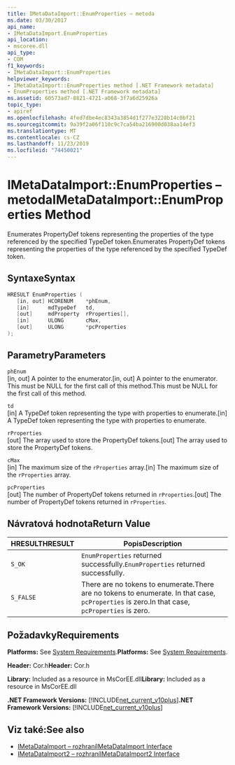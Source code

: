 ```yaml
---
title: IMetaDataImport::EnumProperties – metoda
ms.date: 03/30/2017
api_name:
- IMetaDataImport.EnumProperties
api_location:
- mscoree.dll
api_type:
- COM
f1_keywords:
- IMetaDataImport::EnumProperties
helpviewer_keywords:
- IMetaDataImport::EnumProperties method [.NET Framework metadata]
- EnumProperties method [.NET Framework metadata]
ms.assetid: 60573ad7-8821-4721-a068-3f7a6d25926a
topic_type:
- apiref
ms.openlocfilehash: 4fed7dbe4ec8343a3854d1f277e3228b14c0bf21
ms.sourcegitcommit: 9a39f2a06f110c9c7ca54ba216900d038aa14ef3
ms.translationtype: MT
ms.contentlocale: cs-CZ
ms.lasthandoff: 11/23/2019
ms.locfileid: "74450021"
---
```

# <a name="imetadataimportenumproperties-method"></a><span data-ttu-id="e0c89-102">IMetaDataImport::EnumProperties – metoda</span><span class="sxs-lookup"><span data-stu-id="e0c89-102">IMetaDataImport::EnumProperties Method</span></span>
<span data-ttu-id="e0c89-103">Enumerates PropertyDef tokens representing the properties of the type referenced by the specified TypeDef token.</span><span class="sxs-lookup"><span data-stu-id="e0c89-103">Enumerates PropertyDef tokens representing the properties of the type referenced by the specified TypeDef token.</span></span>  
  
## <a name="syntax"></a><span data-ttu-id="e0c89-104">Syntaxe</span><span class="sxs-lookup"><span data-stu-id="e0c89-104">Syntax</span></span>  
  
```cpp  
HRESULT EnumProperties (  
   [in, out] HCORENUM    *phEnum,  
   [in]      mdTypeDef   td,  
   [out]     mdProperty  rProperties[],  
   [in]      ULONG       cMax,  
   [out]     ULONG       *pcProperties  
);  
```  
  
## <a name="parameters"></a><span data-ttu-id="e0c89-105">Parametry</span><span class="sxs-lookup"><span data-stu-id="e0c89-105">Parameters</span></span>  
 `phEnum`  
 <span data-ttu-id="e0c89-106">[in, out] A pointer to the enumerator.</span><span class="sxs-lookup"><span data-stu-id="e0c89-106">[in, out] A pointer to the enumerator.</span></span> <span data-ttu-id="e0c89-107">This must be NULL for the first call of this method.</span><span class="sxs-lookup"><span data-stu-id="e0c89-107">This must be NULL for the first call of this method.</span></span>  
  
 `td`  
 <span data-ttu-id="e0c89-108">[in] A TypeDef token representing the type with properties to enumerate.</span><span class="sxs-lookup"><span data-stu-id="e0c89-108">[in] A TypeDef token representing the type with properties to enumerate.</span></span>  
  
 `rProperties`  
 <span data-ttu-id="e0c89-109">[out] The array used to store the PropertyDef tokens.</span><span class="sxs-lookup"><span data-stu-id="e0c89-109">[out] The array used to store the PropertyDef tokens.</span></span>  
  
 `cMax`  
 <span data-ttu-id="e0c89-110">[in] The maximum size of the `rProperties` array.</span><span class="sxs-lookup"><span data-stu-id="e0c89-110">[in] The maximum size of the `rProperties` array.</span></span>  
  
 `pcProperties`  
 <span data-ttu-id="e0c89-111">[out] The number of PropertyDef tokens returned in `rProperties`.</span><span class="sxs-lookup"><span data-stu-id="e0c89-111">[out] The number of PropertyDef tokens returned in `rProperties`.</span></span>  
  
## <a name="return-value"></a><span data-ttu-id="e0c89-112">Návratová hodnota</span><span class="sxs-lookup"><span data-stu-id="e0c89-112">Return Value</span></span>  
  
|<span data-ttu-id="e0c89-113">HRESULT</span><span class="sxs-lookup"><span data-stu-id="e0c89-113">HRESULT</span></span>|<span data-ttu-id="e0c89-114">Popis</span><span class="sxs-lookup"><span data-stu-id="e0c89-114">Description</span></span>|  
|-------------|-----------------|  
|`S_OK`|<span data-ttu-id="e0c89-115">`EnumProperties` returned successfully.</span><span class="sxs-lookup"><span data-stu-id="e0c89-115">`EnumProperties` returned successfully.</span></span>|  
|`S_FALSE`|<span data-ttu-id="e0c89-116">There are no tokens to enumerate.</span><span class="sxs-lookup"><span data-stu-id="e0c89-116">There are no tokens to enumerate.</span></span> <span data-ttu-id="e0c89-117">In that case, `pcProperties` is zero.</span><span class="sxs-lookup"><span data-stu-id="e0c89-117">In that case, `pcProperties` is zero.</span></span>|  
  
## <a name="requirements"></a><span data-ttu-id="e0c89-118">Požadavky</span><span class="sxs-lookup"><span data-stu-id="e0c89-118">Requirements</span></span>  
 <span data-ttu-id="e0c89-119">**Platforms:** See [System Requirements](../../../../docs/framework/get-started/system-requirements.md).</span><span class="sxs-lookup"><span data-stu-id="e0c89-119">**Platforms:** See [System Requirements](../../../../docs/framework/get-started/system-requirements.md).</span></span>  
  
 <span data-ttu-id="e0c89-120">**Header:** Cor.h</span><span class="sxs-lookup"><span data-stu-id="e0c89-120">**Header:** Cor.h</span></span>  
  
 <span data-ttu-id="e0c89-121">**Library:** Included as a resource in MsCorEE.dll</span><span class="sxs-lookup"><span data-stu-id="e0c89-121">**Library:** Included as a resource in MsCorEE.dll</span></span>  
  
 <span data-ttu-id="e0c89-122">**.NET Framework Versions:** [!INCLUDE[net_current_v10plus](../../../../includes/net-current-v10plus-md.md)]</span><span class="sxs-lookup"><span data-stu-id="e0c89-122">**.NET Framework Versions:** [!INCLUDE[net_current_v10plus](../../../../includes/net-current-v10plus-md.md)]</span></span>  
  
## <a name="see-also"></a><span data-ttu-id="e0c89-123">Viz také:</span><span class="sxs-lookup"><span data-stu-id="e0c89-123">See also</span></span>

- [<span data-ttu-id="e0c89-124">IMetaDataImport – rozhraní</span><span class="sxs-lookup"><span data-stu-id="e0c89-124">IMetaDataImport Interface</span></span>](../../../../docs/framework/unmanaged-api/metadata/imetadataimport-interface.md)
- [<span data-ttu-id="e0c89-125">IMetaDataImport2 – rozhraní</span><span class="sxs-lookup"><span data-stu-id="e0c89-125">IMetaDataImport2 Interface</span></span>](../../../../docs/framework/unmanaged-api/metadata/imetadataimport2-interface.md)
